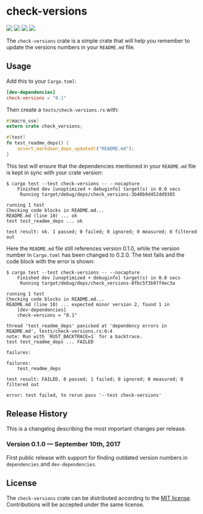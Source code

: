# check-versions

[![](https://img.shields.io/crates/v/check-versions.svg)][crates-io]
[![](https://docs.rs/check-versions/badge.svg)][api-docs]
[![](https://travis-ci.org/mgeisler/check-versions.svg?branch=master)][travis-ci]
[![](https://ci.appveyor.com/api/projects/status/hy8camtdx5iiq26l?svg=true)][appveyor]

The `check-versions` crate is a simple crate that will help you
remember to update the versions numbers in your `README.md` file.

## Usage

Add this to your `Cargo.toml`:
```toml
[dev-dependencies]
check-versions = "0.1"
```

Then create a `tests/check-versions.rs` with:
```rust
#[macro_use]
extern crate check_versions;

#[test]
fn test_readme_deps() {
    assert_markdown_deps_updated!("README.md");
}
```

This test will ensure that the dependencies mentioned in your
`README.md` file is kept in sync with your crate version:
```
$ cargo test --test check-versions -- --nocapture
    Finished dev [unoptimized + debuginfo] target(s) in 0.0 secs
     Running target/debug/deps/check_versions-3b40b9d452dd9385

running 1 test
Checking code blocks in README.md...
README.md (line 10) ... ok
test test_readme_deps ... ok

test result: ok. 1 passed; 0 failed; 0 ignored; 0 measured; 0 filtered out
```

Here the `README.md` file still references version 0.1.0, while the
version number in `Cargo.toml` has been changed to 0.2.0. The test
fails and the code block with the error is shown:

```
$ cargo test --test check-versions -- --nocapture
    Finished dev [unoptimized + debuginfo] target(s) in 0.0 secs
     Running target/debug/deps/check_versions-8fbc5f3b97f4ec3a

running 1 test
Checking code blocks in README.md...
README.md (line 10) ... expected minor version 2, found 1 in
    [dev-dependencies]
    check-versions = "0.1"

thread 'test_readme_deps' panicked at 'dependency errors in README.md', tests/check-versions.rs:6:4
note: Run with `RUST_BACKTRACE=1` for a backtrace.
test test_readme_deps ... FAILED

failures:

failures:
    test_readme_deps

test result: FAILED. 0 passed; 1 failed; 0 ignored; 0 measured; 0 filtered out

error: test failed, to rerun pass '--test check-versions'
```

## Release History

This is a changelog describing the most important changes per release.

### Version 0.1.0 — September 10th, 2017

First public release with support for finding outdated version numbers
in `dependencies` and `dev-dependencies`.

## License

The `check-versions` crate can be distributed according to the [MIT
license][mit]. Contributions will be accepted under the same license.

[crates-io]: https://crates.io/crates/check-versions
[api-docs]: https://docs.rs/check-versions/
[travis-ci]: https://travis-ci.org/mgeisler/check-versions
[appveyor]: https://ci.appveyor.com/project/mgeisler/check-versions
[mit]: LICENSE
